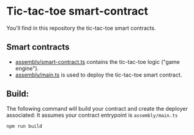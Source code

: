 # Tic-tac-toe smart-contract

You'll find in this repository the tic-tac-toe smart contracts.

## Smart contracts

- [assembly/smart-contract.ts](https://github.com/massalabs/massa-sc-examples/tree/main/games/tictactoe/smart-contract/assembly/smart-contract.ts)
  contains the tic-tac-toe logic ("game engine").
- [assembly/main.ts](https://github.com/massalabs/massa-sc-examples/tree/main/games/tictactoe/smart-contract/assembly/main.ts)
  is used to deploy the tic-tac-toe smart contract.

## Build:

The following command will build your contract and create the deployer associated:
It assumes your contract entrypoint is `assembly/main.ts`

```shell
npm run build
```
